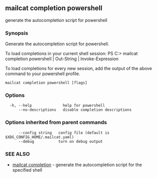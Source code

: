 ## mailcat completion powershell

generate the autocompletion script for powershell

### Synopsis


Generate the autocompletion script for powershell.

To load completions in your current shell session:
PS C:\> mailcat completion powershell | Out-String | Invoke-Expression

To load completions for every new session, add the output of the above command
to your powershell profile.


```
mailcat completion powershell [flags]
```

### Options

```
  -h, --help              help for powershell
      --no-descriptions   disable completion descriptions
```

### Options inherited from parent commands

```
      --config string   config file (default is $XDG_CONFIG_HOME/.mailcat.yaml)
      --debug           turn on debug output
```

### SEE ALSO

* [mailcat completion](mailcat_completion.md)	 - generate the autocompletion script for the specified shell


